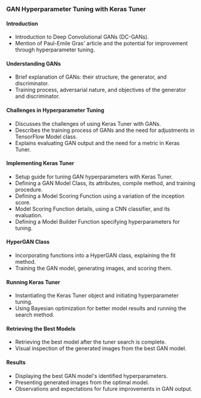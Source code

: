 ### GAN Hyperparameter Tuning with Keras Tuner

#### Introduction
- Introduction to Deep Convolutional GANs (DC-GANs).
- Mention of Paul-Emile Gras' article and the potential for improvement through hyperparameter tuning.

#### Understanding GANs
- Brief explanation of GANs: their structure, the generator, and discriminator.
- Training process, adversarial nature, and objectives of the generator and discriminator.

#### Challenges in Hyperparameter Tuning
- Discusses the challenges of using Keras Tuner with GANs.
- Describes the training process of GANs and the need for adjustments in TensorFlow Model class.
- Explains evaluating GAN output and the need for a metric in Keras Tuner.

#### Implementing Keras Tuner
- Setup guide for tuning GAN hyperparameters with Keras Tuner.
- Defining a GAN Model Class, its attributes, compile method, and training procedure.
- Defining a Model Scoring Function using a variation of the inception score.
- Model Scoring Function details, using a CNN classifier, and its evaluation.
- Defining a Model Builder Function specifying hyperparameters for tuning.

#### HyperGAN Class
- Incorporating functions into a HyperGAN class, explaining the fit method.
- Training the GAN model, generating images, and scoring them.

#### Running Keras Tuner
- Instantiating the Keras Tuner object and initiating hyperparameter tuning.
- Using Bayesian optimization for better model results and running the search method.

#### Retrieving the Best Models
- Retrieving the best model after the tuner search is complete.
- Visual inspection of the generated images from the best GAN model.

#### Results
- Displaying the best GAN model's identified hyperparameters.
- Presenting generated images from the optimal model.
- Observations and expectations for future improvements in GAN output.


